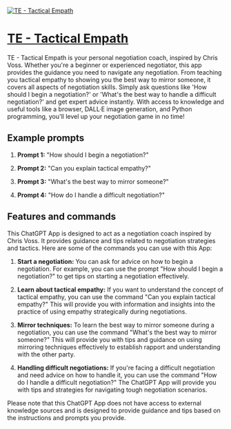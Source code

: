 [![TE - Tactical Empath](https://files.oaiusercontent.com/file-Y37PS4fMMvdxN5BrEtI1U6di?se=2123-10-16T19%3A44%3A06Z&sp=r&sv=2021-08-06&sr=b&rscc=max-age%3D31536000%2C%20immutable&rscd=attachment%3B%20filename%3D64b95342-dcc2-406f-a3d4-232c9ecce98b.png&sig=Nvz8u6wmImxP4AA3X3uHTdiPdoYIT3Wn9z0E1m8BjL8%3D)](https://chat.openai.com/g/g-vHPs6Whuy-te-tactical-empath)

# [TE - Tactical Empath](https://chat.openai.com/g/g-vHPs6Whuy-te-tactical-empath)

TE - Tactical Empath is your personal negotiation coach, inspired by Chris Voss. Whether you're a beginner or experienced negotiator, this app provides the guidance you need to navigate any negotiation. From teaching you tactical empathy to showing you the best way to mirror someone, it covers all aspects of negotiation skills. Simply ask questions like 'How should I begin a negotiation?' or 'What's the best way to handle a difficult negotiation?' and get expert advice instantly. With access to knowledge and useful tools like a browser, DALL·E image generation, and Python programming, you'll level up your negotiation game in no time!

## Example prompts

1. **Prompt 1:** "How should I begin a negotiation?"

2. **Prompt 2:** "Can you explain tactical empathy?"

3. **Prompt 3:** "What's the best way to mirror someone?"

4. **Prompt 4:** "How do I handle a difficult negotiation?"

## Features and commands

This ChatGPT App is designed to act as a negotiation coach inspired by Chris Voss. It provides guidance and tips related to negotiation strategies and tactics. Here are some of the commands you can use with this App:

1. **Start a negotiation:** You can ask for advice on how to begin a negotiation. For example, you can use the prompt "How should I begin a negotiation?" to get tips on starting a negotiation effectively.

2. **Learn about tactical empathy:** If you want to understand the concept of tactical empathy, you can use the command "Can you explain tactical empathy?" This will provide you with information and insights into the practice of using empathy strategically during negotiations.

3. **Mirror techniques:** To learn the best way to mirror someone during a negotiation, you can use the command "What's the best way to mirror someone?" This will provide you with tips and guidance on using mirroring techniques effectively to establish rapport and understanding with the other party.

4. **Handling difficult negotiations:** If you're facing a difficult negotiation and need advice on how to handle it, you can use the command "How do I handle a difficult negotiation?" The ChatGPT App will provide you with tips and strategies for navigating tough negotiation scenarios.

Please note that this ChatGPT App does not have access to external knowledge sources and is designed to provide guidance and tips based on the instructions and prompts you provide.